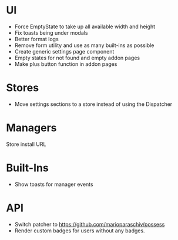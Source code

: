 # UI
- Force EmptyState to take up all available width and height
- Fix toasts being under modals
- Better format logs
- Remove form utility and use as many built-ins as possible
- Create generic settings page component
- Empty states for not found and empty addon pages
- Make plus button function in addon pages

# Stores
- Move settings sections to a store instead of using the Dispatcher

# Managers
Store install URL

# Built-Ins
- Show toasts for manager events

# API
- Switch patcher to https://github.com/marioparaschiv/possess
- Render custom badges for users without any badges.